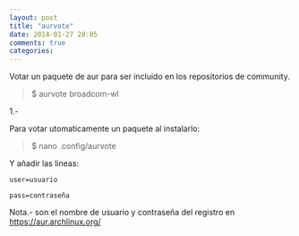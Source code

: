 ```yaml
---
layout: post
title: "aurvote"
date: 2014-01-27 20:05
comments: true
categories: 
---
```

Votar un paquete de aur para ser incluido en los repositorios de community.

>$ aurvote broadcom-wl

1.-

Para votar utomaticamente un paquete al instalarlo:

>$ nano .config/aurvote

Y añadir las lineas:

	user=usuario 

	pass=contraseña

Nota.- son el nombre de usuario y contraseña del registro en https://aur.archlinux.org/ 

